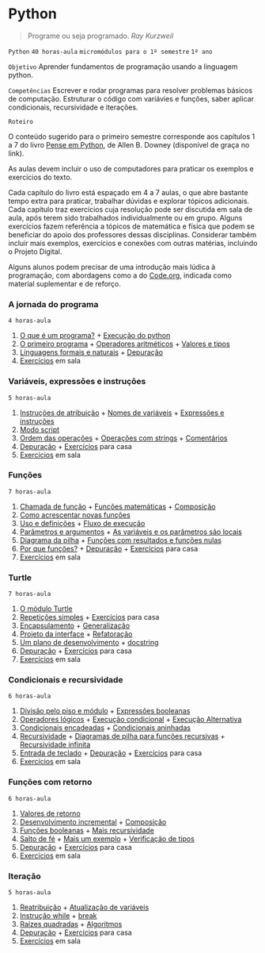 # Python 

> Programe ou seja programado. *Ray Kurzweil*

`Python` `40 horas-aula` `micromódulos para o 1º semestre` `1º ano`

`Objetivo` Aprender fundamentos de programação usando a linguagem python.

`Competências` Escrever e rodar programas para resolver problemas básicos de computação. Estruturar o código com variávies e funções, saber aplicar condicionais, recursividade e iterações.

`Roteiro`

O conteúdo sugerido para o primeiro semestre corresponde aos capítulos 1 a 7 do livro [Pense em Python](https://pense-python.caravela.club/introducao.html), de Allen B. Downey (disponível de graça no link).

As aulas devem incluir o uso de computadores para praticar os exemplos e exercícios do texto.

Cada capítulo do livro está espaçado em 4 a 7 aulas, o que abre bastante tempo extra para praticar, trabalhar dúvidas e explorar tópicos adicionais. Cada capítulo traz exercícios cuja resolução pode ser discutida em sala de aula, após terem sido trabalhados individualmente ou em grupo. Alguns exercícios fazem referência a tópicos de matemática e física que podem se beneficiar do apoio dos professores dessas disciplinas. Considerar também incluir mais exemplos, exercícios e conexões com outras matérias, incluindo o Projeto Digital.

Alguns alunos podem precisar de uma introdução mais lúdica à programação, com abordagens como a do [Code.org](https://studio.code.org/s/course2/stage/3/puzzle/1), indicada como material suplementar e de reforço.

### A jornada do programa  

`4 horas-aula`

1. [O que é um programa?](https://pense-python.caravela.club/01-a-jornada-do-programa/01-o-que-e-um-programa.html) + [Execução do python](https://pense-python.caravela.club/01-a-jornada-do-programa/02-execucao-do-python.html)
1. [O primeiro programa](https://pense-python.caravela.club/01-a-jornada-do-programa/03-o-primeiro-programa.html) + [Operadores aritméticos](https://pense-python.caravela.club/01-a-jornada-do-programa/04-operadores-aritmeticos.html) + [Valores e tipos](https://pense-python.caravela.club/01-a-jornada-do-programa/05-valores-e-tipos.html)
1. [Linguagens formais e naturais](https://pense-python.caravela.club/01-a-jornada-do-programa/06-linguagens-formais-e-naturais.html) + [Depuração](https://pense-python.caravela.club/01-a-jornada-do-programa/07-depuracao.html)
1. [Exercícios](https://pense-python.caravela.club/01-a-jornada-do-programa/09-exercicios.html) em sala

### Variáveis, expressões e instruções

`5 horas-aula`

1. [Instruções de atribuição](https://pense-python.caravela.club/02-variaveis-expressoes-e-instrucoes/01-instrucoes-de-atribuicao.html) + [Nomes de variáveis](https://pense-python.caravela.club/02-variaveis-expressoes-e-instrucoes/02-nomes-de-variaveis.html) + [Expressões e instruções](https://pense-python.caravela.club/02-variaveis-expressoes-e-instrucoes/03-expressoes-e-instrucoes.html)
1. [Modo script](https://pense-python.caravela.club/02-variaveis-expressoes-e-instrucoes/04-modo-script.html)
1. [Ordem das operações](https://pense-python.caravela.club/02-variaveis-expressoes-e-instrucoes/05-ordem-das-operacoes.html) + [Operações com strings](https://pense-python.caravela.club/02-variaveis-expressoes-e-instrucoes/06-operacoes-com-strings.html) + [Comentários](https://pense-python.caravela.club/02-variaveis-expressoes-e-instrucoes/07-comentarios.html)
1. [Depuração](https://pense-python.caravela.club/02-variaveis-expressoes-e-instrucoes/08-depuracao.html) + [Exercícios](https://pense-python.caravela.club/02-variaveis-expressoes-e-instrucoes/10-exercicios.html) para casa
1. [Exercícios](https://pense-python.caravela.club/02-variaveis-expressoes-e-instrucoes/10-exercicios.html) em sala

### Funções

`7 horas-aula`

1. [Chamada de função](https://pense-python.caravela.club/03-funcoes/01-chamada-de-funcao.html) + [Funções matemáticas](https://pense-python.caravela.club/03-funcoes/02-funcoes-matematicas.html) + [Composição](https://pense-python.caravela.club/03-funcoes/03-composicao.html)
1. [Como acrescentar novas funções](https://pense-python.caravela.club/03-funcoes/04-como-acrescentar-novas-funcoes.html)
1. [Uso e definições](https://pense-python.caravela.club/03-funcoes/05-uso-e-definicoes.html) + [Fluxo de execução](https://pense-python.caravela.club/03-funcoes/06-fluxo-de-execucao.html)
1. [Parâmetros e argumentos](https://pense-python.caravela.club/03-funcoes/07-parametros-e-argumentos.html) + [As variáveis e os parâmetros são locais](https://pense-python.caravela.club/03-funcoes/08-as-variaveis-e-os-parametros-sao-locais.html)
1. [Diagrama da pilha](https://pense-python.caravela.club/03-funcoes/09-diagrama-da-pilha.html) + [Funções com resultados e funções nulas](https://pense-python.caravela.club/03-funcoes/10-funcoes-com-resultado-e-funcoes-nulas.html)
1. [Por que funções?](https://pense-python.caravela.club/03-funcoes/11-por-que-funcoes.html) + [Depuração](https://pense-python.caravela.club/03-funcoes/12-depuracao.html) + [Exercícios](https://pense-python.caravela.club/03-funcoes/14-exercicios.html) para casa
1. [Exercícios](https://pense-python.caravela.club/03-funcoes/14-exercicios.html) em sala

### Turtle

`7 horas-aula` 

1. [O módulo Turtle](https://pense-python.caravela.club/04-estudo-de-caso-projeto-de-interface/01-modulo-turtle.html)
1. [Repetições simples](https://pense-python.caravela.club/04-estudo-de-caso-projeto-de-interface/02-repeticao-simples.html) + [Exercícios](https://pense-python.caravela.club/04-estudo-de-caso-projeto-de-interface/03-exercicios.html) para casa
1. [Encapsulamento](https://pense-python.caravela.club/04-estudo-de-caso-projeto-de-interface/04-encapsulamento.html) + [Generalização](https://pense-python.caravela.club/04-estudo-de-caso-projeto-de-interface/05-generalizacao.html)
1. [Projeto da interface](https://pense-python.caravela.club/04-estudo-de-caso-projeto-de-interface/06-projeto-da-interface.html) + [Refatoração](https://pense-python.caravela.club/04-estudo-de-caso-projeto-de-interface/07-refatoracao.html)
1. [Um plano de desenvolvimento](https://pense-python.caravela.club/04-estudo-de-caso-projeto-de-interface/08-um-plano-de-desenvolvimento.html) + [docstring](https://pense-python.caravela.club/04-estudo-de-caso-projeto-de-interface/09-docstring.html)
1. [Depuração](https://pense-python.caravela.club/04-estudo-de-caso-projeto-de-interface/10-depuracao.html) + [Exercícios](https://pense-python.caravela.club/04-estudo-de-caso-projeto-de-interface/12-exercicios.html) para casa
1. [Exercícios](https://pense-python.caravela.club/04-estudo-de-caso-projeto-de-interface/12-exercicios.html) em sala

### Condicionais e recursividade

`6 horas-aula`

1. [Divisão pelo piso e módulo](https://pense-python.caravela.club/05-condicionais-e-recursividade/01-divisao-pelo-piso-e-modulo.html) + [Expressões booleanas](https://pense-python.caravela.club/05-condicionais-e-recursividade/02-expressoes-booleanas.html)
1. [Operadores lógicos](https://pense-python.caravela.club/05-condicionais-e-recursividade/03-operadores-logicos.html) + [Execução condicional](https://pense-python.caravela.club/05-condicionais-e-recursividade/04-execucao-condicional.html) + [Execução Alternativa](https://pense-python.caravela.club/05-condicionais-e-recursividade/05-execucao-alternativa.html)
1. [Condicionais encadeadas](https://pense-python.caravela.club/05-condicionais-e-recursividade/06-condicionais-encadeadas.html) + [Condicionais aninhadas](https://pense-python.caravela.club/05-condicionais-e-recursividade/07-condicionais-aninhadas.html)
1. [Recursividade](https://pense-python.caravela.club/05-condicionais-e-recursividade/08-recursividade.html) + [Diagramas de pilha para funções recursivas](https://pense-python.caravela.club/05-condicionais-e-recursividade/09-diagramas-da-pilha-para-funcoes-recursivas.html) + [Recursividade infinita](https://pense-python.caravela.club/05-condicionais-e-recursividade/10-recursividade-infinita.html)
1. [Entrada de teclado](https://pense-python.caravela.club/05-condicionais-e-recursividade/11-entrada-de-teclado.html) + [Depuração](https://pense-python.caravela.club/05-condicionais-e-recursividade/12-depuracao.html) + [Exercícios](https://pense-python.caravela.club/05-condicionais-e-recursividade/14-exercicios.html) para casa
1. [Exercícios](https://pense-python.caravela.club/05-condicionais-e-recursividade/14-exercicios.html) em sala

### Funções com retorno

`6 horas-aula`

1. [Valores de retorno](https://pense-python.caravela.club/06-funcoes-com-resultado/01-valores-de-retorno.html)
1. [Desenvolvimento incremental](https://pense-python.caravela.club/06-funcoes-com-resultado/02-desenvolvimento-incremental.html) + [Composição](https://pense-python.caravela.club/06-funcoes-com-resultado/03-composicao.html)
1. [Funções booleanas](https://pense-python.caravela.club/06-funcoes-com-resultado/04-funcoes-booleanas.html) + [Mais recursividade](https://pense-python.caravela.club/06-funcoes-com-resultado/05-mais-recursividade.html)
1. [Salto de fé](https://pense-python.caravela.club/06-funcoes-com-resultado/06-salto-de-fe.html) + [Mais um exemplo](https://pense-python.caravela.club/06-funcoes-com-resultado/07-mais-um-exemplo.html) + [Verificação de tipos](https://pense-python.caravela.club/06-funcoes-com-resultado/08-verificacao-de-tipos.html)
1. [Depuração](https://pense-python.caravela.club/06-funcoes-com-resultado/09-depuracao.html) + [Exercícios](https://pense-python.caravela.club/06-funcoes-com-resultado/11-exercicios.html) para casa
1. [Exercícios](https://pense-python.caravela.club/06-funcoes-com-resultado/11-exercicios.html) em sala

### Iteração

`5 horas-aula`

1. [Reatribuição](https://pense-python.caravela.club/07-iteracao/01-reatribuicao.html) + [Atualização de variáveis](https://pense-python.caravela.club/07-iteracao/02-atualizacao-de-variaveis.html)
1. [Instrução while](https://pense-python.caravela.club/07-iteracao/03-instrucao-while.html) + [break](https://pense-python.caravela.club/07-iteracao/04-break.html)
1. [Raízes quadradas](https://pense-python.caravela.club/07-iteracao/05-raizes-quadradas.html) + [Algoritmos](https://pense-python.caravela.club/07-iteracao/06-algoritmos.html)
1. [Depuração](https://pense-python.caravela.club/07-iteracao/07-depuracao.html) + [Exercícios](https://pense-python.caravela.club/07-iteracao/09-exercicios.html) para casa
1. [Exercícios](https://pense-python.caravela.club/07-iteracao/09-exercicios.html) em sala


